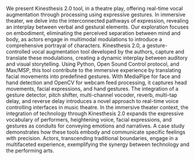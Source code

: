 We present Kinesthesis 2.0 tool, in a theatre play, offering real-time vocal augmentation through processing using expressive gestures. In immersive theater, we delve into the interconnected pathways of expression, revealing an interplay between verbal and gestural elements. Our exploration focuses on embodiment, eliminating the perceived separation between mind and body, as actors engage in multimodal modulations to introduce a comprehensive portrayal of characters.
Kinesthesis 2.0, a gesture-controlled vocal augmentation tool developed by the authors, capture and translate these modulations, creating a dynamic interplay between auditory and visual storytelling. Using Python, Open Sound Control protocol, and Max/MSP, this tool contribute to the immersive experience by translating facial movements into predefined gestures. With MediaPipe for face and hand detection and OpenCV for webcam feed processing, it captures head movements, facial expressions, and hand gestures. The integration of a gesture detector, pitch shifter, multi-channel vocoder, reverb, multi-tap delay, and reverse delay introduces a novel approach to real-time voice controlling interfaces in music theatre.
In the immersive theater context, the integration of technology through Kinesthesis 2.0 expands the expressive vocabulary of performers, heightening voice, facial expressions, and gestures as conduits for conveying emotions and narratives. A case study demonstrates how these tools embody and communicate specific feelings with precision. Actors, transcending traditional boundaries, engage in a multifaceted experience, exemplifying the synergy between technology and the performing arts.
